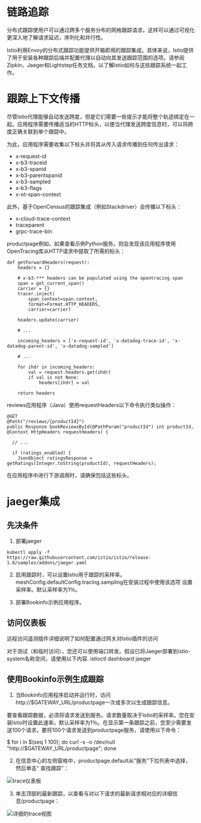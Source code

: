 # 链路追踪

分布式跟踪使用户可以通过跨多个服务分布的网格跟踪请求。这样可以通过可视化更深入地了解请求延迟，序列化和并行性。

Istio利用Envoy的分布式跟踪功能提供开箱即用的跟踪集成。具体来说，Istio提供了用于安装各种跟踪后端并配置代理以自动向其发送跟踪范围的选项。请参阅Zipkin，Jaeger和Lightstep任务文档，以了解Istio如何与这些跟踪系统一起工作。

# 跟踪上下文传播

尽管Istio代理能够自动发送跨度，但是它们需要一些提示才能将整个轨迹绑定在一起。应用程序需要传播适当的HTTP标头，以便当代理发送跨度信息时，可以将跨度正确关联到单个跟踪中。

为此，应用程序需要收集以下标头并将其从传入请求传播到任何传出请求：

- x-request-id
- x-b3-traceid
- x-b3-spanid
- x-b3-parentspanid
- x-b3-sampled
- x-b3-flags
- x-ot-span-context

此外，基于OpenCensus的跟踪集成（例如Stackdriver）会传播以下标头：

- x-cloud-trace-context
- traceparent
- grpc-trace-bin

productpage例如，如果查看示例Python服务，则会发现该应用程序使用OpenTracing库从HTTP请求中提取了所需的标头：

```
def getForwardHeaders(request):
    headers = {}

    # x-b3-*** headers can be populated using the opentracing span
    span = get_current_span()
    carrier = {}
    tracer.inject(
        span_context=span.context,
        format=Format.HTTP_HEADERS,
        carrier=carrier)

    headers.update(carrier)

    # ...

    incoming_headers = ['x-request-id', 'x-datadog-trace-id', 'x-datadog-parent-id', 'x-datadog-sampled']

    # ...

    for ihdr in incoming_headers:
        val = request.headers.get(ihdr)
        if val is not None:
            headers[ihdr] = val

    return headers
```

reviews应用程序（Java）使用requestHeaders以下命令执行类似操作：

```
@GET
@Path("/reviews/{productId}")
public Response bookReviewsById(@PathParam("productId") int productId, @Context HttpHeaders requestHeaders) {

  // ...

  if (ratings_enabled) {
    JsonObject ratingsResponse = getRatings(Integer.toString(productId), requestHeaders);
```

在应用程序中进行下游调用时，请确保包括这些标头。

# jaeger集成

## 先决条件

1. 部署jaeger

```
kubectl apply -f https://raw.githubusercontent.com/istio/istio/release-1.8/samples/addons/jaeger.yaml
```
2. 启用跟踪时，可以设置Istio用于跟踪的采样率。meshConfig.defaultConfig.tracing.sampling在安装过程中使用该选项 设置采样率。默认采样率为1％。

3. 部署Bookinfo示例应用程序。

## 访问仪表板

远程访问遥测插件详细说明了如何配置通过网关对Istio插件的访问

对于测试（和临时访问），您还可以使用端口转发。假设已将Jaeger部署到istio-system名称空间，请使用以下内容.
istioctl dashboard jaeger

## 使用Bookinfo示例生成跟踪


1. 当Bookinfo应用程序启动并运行时，访问http://$GATEWAY_URL/productpage一次或多次以生成跟踪信息。

要查看跟踪数据，必须将请求发送到服务。请求数量取决于Istio的采样率。您在安装Istio时设置此速率。默认采样率为1％。在显示第一条跟踪之前，您至少需要发送100个请求。要将100个请求发送到productpage服务，请使用以下命令：

$ for i in $(seq 1 100); do curl -s -o /dev/null "http://$GATEWAY_URL/productpage"; done

2. 在信息中心的左侧窗格中，productpage.default从“服务”下拉列表中选择，然后单击“ 查找跟踪”：

![trace仪表板](https://istio.io/latest/docs/tasks/observability/distributed-tracing/jaeger/istio-tracing-list.png)

3. 单击顶部的最新跟踪，以查看与对以下请求的最新请求相对应的详细信息/productpage：

![详细的trace视图](https://istio.io/latest/docs/tasks/observability/distributed-tracing/jaeger/istio-tracing-details.png)